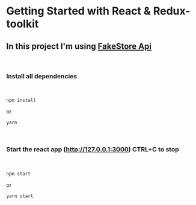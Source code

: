 # Getting Started with React & Redux-toolkit

## In this project I'm using <a href="https://fakestoreapi.com/" target="_blank">FakeStore Api</a>

<br/>

### Install all dependencies

<br>

```
npm install
```

or

```
yarn
```

<br>

### Start the react app (http://127.0.0.1:3000) CTRL+C to stop

<br>

```
npm start
```

or

```
yarn start
```
